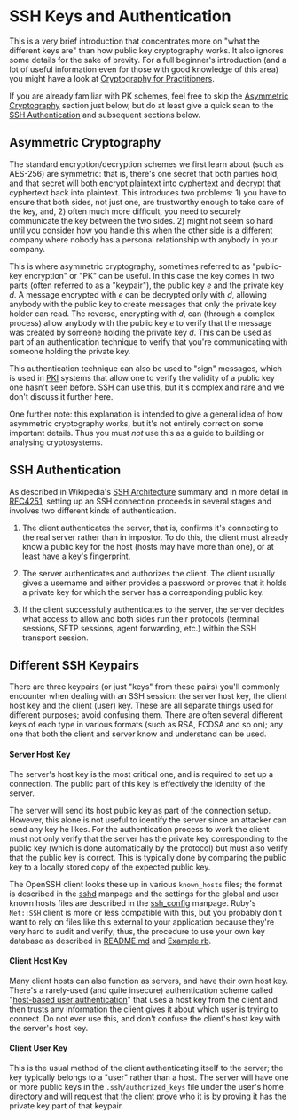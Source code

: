 SSH Keys and Authentication
===========================

This is a very brief introduction that concentrates more on "what the
different keys are" than how public key cryptography works. It also
ignores some details for the sake of brevity. For a full beginner's
introduction (and a lot of useful information even for those with good
knowledge of this area) you might have a look at [Cryptography for
Practitioners][SSH-crypto].

If you are already familiar with PK schemes, feel free to skip the
[Asymmetric Cryptography](#asymmetric-cryptography) section just
below, but do at least give a quick scan to the [SSH
Authentication](#ssh-authentication) and subsequent sections below.

[SSH-crypto]: https://www.ssh.com/cryptography/


Asymmetric Cryptography
-----------------------

The standard encryption/decryption schemes we first learn about (such
as AES-256) are symmetric: that is, there's one secret that both
parties hold, and that secret will both encrypt plaintext into
cyphertext and decrypt that cyphertext back into plaintext. This
introduces two problems: 1) you have to ensure that both sides, not
just one, are trustworthy enough to take care of the key, and, 2)
often much more difficult, you need to securely communicate the key
between the two sides. 2) might not seem so hard until you consider
how you handle this when the other side is a different company where
nobody has a personal relationship with anybody in your company.

This is where asymmetric cryptography, sometimes referred to as
"public-key encryption" or "PK" can be useful. In this case the key
comes in two parts (often referred to as a "keypair"), the public key
_e_ and the private key _d_.  A message encrypted with _e_ can be
decrypted only with _d_, allowing anybody with the public key to
create messages that only the private key holder can read. The
reverse, encrypting with _d_, can (through a complex process) allow
anybody with the public key _e_ to verify that the message was created
by someone holding the private key _d_. This can be used as part of an
authentication technique to verify that you're communicating with
someone holding the private key.

This authentication technique can also be used to "sign" messages,
which is used in [PKI] systems that allow one to verify the validity
of a public key one hasn't seen before. SSH can use this, but it's
complex and rare and we don't discuss it further here.

One further note: this explanation is intended to give a general idea
of how asymmetric cryptography works, but it's not entirely correct on
some important details. Thus you must _not_ use this as a guide to
building or analysing cryptosystems.

[PKI]: https://en.wikipedia.org/wiki/Public_key_infrastructure


SSH Authentication
------------------

As described in Wikipedia's [SSH Architecture] summary and in more
detail in [RFC4251], setting up an SSH connection proceeds in several
stages and involves two different kinds of authentication.

   1. The client authenticates the server, that is, confirms it's
   connecting to the real server rather than in impostor. To do this,
   the client must already know a public key for the host (hosts may
   have more than one), or at least have a key's fingerprint.

   2. The server authenticates and authorizes the client. The client
   usually gives a username and either provides a password or proves
   that it holds a private key for which the server has a corresponding
   public key.

   3. If the client successfully authenticates to the server, the
   server decides what access to allow and both sides run their
   protocols (terminal sessions, SFTP sessions, agent forwarding,
   etc.) within the SSH transport session.

[SSH Architecture]: https://en.wikipedia.org/wiki/Secure_Shell#Architecture
[RFC4251]: https://tools.ietf.org/html/rfc4251


Different SSH Keypairs
--------------------------

There are three keypairs (or just "keys" from these pairs) you'll
commonly encounter when dealing with an SSH session: the server host
key, the client host key and the client (user) key. These are all
separate things used for different purposes; avoid confusing them.
There are often several different keys of each type in various formats
(such as RSA, ECDSA and so on); any one that both the client and
server know and understand can be used.

#### Server Host Key

The server's host key is the most critical one, and is required to set
up a connection. The public part of this key is effectively the
identity of the server.

The server will send its host public key as part of the connection
setup.  However, this alone is not useful to identify the server since
an attacker can send any key he likes. For the authentication process
to work the client must not only verify that the server has the
private key corresponding to the public key (which is done
automatically by the protocol) but must also verify that the public
key is correct. This is typically done by comparing the public key to
a locally stored copy of the expected public key.

The OpenSSH client looks these up in various `known_hosts` files; the
format is described in the [sshd] manpage and the settings for the
global and user known hosts files are described in the [ssh_config]
manpage. Ruby's `Net::SSH` client is more or less compatible with
this, but you probably don't want to rely on files like this external
to your application because they're very hard to audit and verify;
thus, the procedure to use your own key database as described in
[README.md] and [Example.rb].

#### Client Host Key

Many client hosts can also function as servers, and have their own
host key.  There's a rarely-used (and quite insecure) authentication
scheme called "[host-based user authentication][hba]" that uses a host
key from the client and then trusts any information the client gives
it about which user is trying to connect. Do not ever use this, and
don't confuse the client's host key with the server's host key.

#### Client User Key

This is the usual method of the client authenticating itself to the
server; the key typically belongs to a "user" rather than a host. The
server will have one or more public keys in the `.ssh/authorized_keys`
file under the user's home directory and will request that the client
prove who it is by proving it has the private key part of that
keypair.

[README.md]: README.md
[Example.rb]: Example.rb
[sshd]: https://www.freebsd.org/cgi/man.cgi?query=sshd#SSH_KNOWN_HOSTS_FILE_FORMAT
[ssh_config]: https://www.freebsd.org/cgi/man.cgi?query=ssh_config
[hba]: https://en.wikibooks.org/wiki/OpenSSH/Cookbook/Host-based_Authentication
